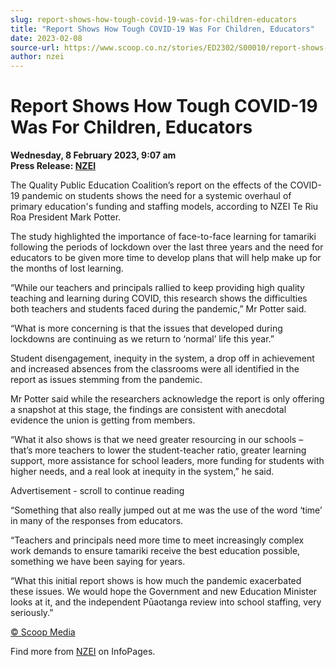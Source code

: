 ```yaml
---
slug: report-shows-how-tough-covid-19-was-for-children-educators
title: "Report Shows How Tough COVID-19 Was For Children, Educators"
date: 2023-02-08
source-url: https://www.scoop.co.nz/stories/ED2302/S00010/report-shows-how-tough-covid-19-was-for-children-educators.htm
author: nzei
---
```

Report Shows How Tough COVID-19 Was For Children, Educators
===========================================================

**Wednesday, 8 February 2023, 9:07 am**  
**Press Release: [NZEI](https://info.scoop.co.nz/NZEI)**

The Quality Public Education Coalition’s report on the effects of the COVID-19 pandemic on students shows the need for a systemic overhaul of primary education's funding and staffing models, according to NZEI Te Riu Roa President Mark Potter.

The study highlighted the importance of face-to-face learning for tamariki following the periods of lockdown over the last three years and the need for educators to be given more time to develop plans that will help make up for the months of lost learning.

“While our teachers and principals rallied to keep providing high quality teaching and learning during COVID, this research shows the difficulties both teachers and students faced during the pandemic,” Mr Potter said.

“What is more concerning is that the issues that developed during lockdowns are continuing as we return to ‘normal’ life this year.”

Student disengagement, inequity in the system, a drop off in achievement and increased absences from the classrooms were all identified in the report as issues stemming from the pandemic.

Mr Potter said while the researchers acknowledge the report is only offering a snapshot at this stage, the findings are consistent with anecdotal evidence the union is getting from members.

“What it also shows is that we need greater resourcing in our schools – that’s more teachers to lower the student-teacher ratio, greater learning support, more assistance for school leaders, more funding for students with higher needs, and a real look at inequity in the system,” he said.

Advertisement - scroll to continue reading





“Something that also really jumped out at me was the use of the word ‘time’ in many of the responses from educators.

“Teachers and principals need more time to meet increasingly complex work demands to ensure tamariki receive the best education possible, something we have been saying for years.

“What this initial report shows is how much the pandemic exacerbated these issues. We would hope the Government and new Education Minister looks at it, and the independent Pūaotanga review into school staffing, very seriously.”

[© Scoop Media](http://www.scoop.co.nz/about/terms.html)

Find more from [NZEI](https://info.scoop.co.nz/NZEI) on InfoPages.